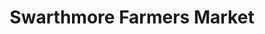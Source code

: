 ---
title: "Swarthmore Farmers Market"
url: /swarthmore/swarthmore-farmers-market/
shop: greengrocer
---